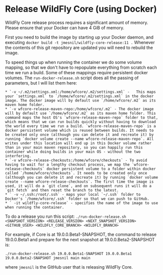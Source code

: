 # Release WildFly Core (using Docker)

WildFly Core release process requires a significant amount of memory.
Please ensure that your Docker can have 4 GiB of memory.

First you need to build the image by starting up your Docker daemon, and executing
    `docker build -t jmesnil/wildfly-core-release:11 .`
Whenever the contents of this git repository are updated you will need to rebuild the image.

To speed things up when running the container we do some volume mapping, so that we don't have to repopulate everything from scratch each time we run a build. Some of these mappings require persistent docker volumes. The `run-docker-release.sh` script does all the passing of parameters, but I will list them here:

    * `-v ~/.m2/settings.xml:/home/wfcore/.m2/settings.xml` -   This maps your `settings.xml` to `/home/wfcore/.m2/settings.xml` in the docker image. The docker image will by default use `/home/wfcore/.m2` as its maven home folder.
    * `-v wfcore-release-maven-repo:/home/wfcore/.m2` - The docker image will by default use `/home/wfcore/.m2` as its maven home folder. This command maps the host OS's `wfcore-release-maven-repo` folder to that, which means that we can run builds quickly without having to download the world every time we run a build. `wfcore-release-maven-repo` is a docker persistent volume which is reused between builds. It needs to be created only once (although you can delete it and recreate it) by running `docker volume create --name wfcore-release-maven-repo`. All writes under this location will end up in this Docker volume rather than in your main maven repository, so you can happily run this container while doing builds in your main OS - without the two interfering.
    * `-v wfcore-release-checkouts:/home/wfcore/checkouts` - To avoid having to wait for a lengthy checkout process, we map the `wfcore-release-checkouts` docker persistent volume to a folder within docker called `/home/wfcore/checkouts`. It needs to be created only once (although you can delete it and recreate it) by running `docker volume create --name wfcore-release-checkouts`. The first time the image is used, it will do a `git clone`, and on subsequent runs it will do a `git fetch` and then reset the branch to the latest.
    * `	-v ~/.ssh:/root/.ssh` - maps your local `~/.ssh` folder to Docker's `/home/wfcore/.ssh` folder so that we can push to GitHub.
    * `	-it wildfly-core-release` - specifies the name of the image to use when running the container.

To do a release you run this script:
	`./run-docker-release.sh <SNAPSHOT_VERSION> <RELEASE_VERSION> <NEXT_SNAPSHOT_VERSION> <GITHUB_USER> <WILDFLY_CORE_BRANCH> <WILDFLY_BRANCH>`

For example, if Core is at 19.0.0.Beta1-SNAPSHOT, the command to release 19.0.0.Beta1 and prepare for the next snapshot at 19.0.0.Beta2-SNAPSHOT is:

```
./run-docker-release.sh 19.0.0.Beta1-SNAPSHOT 19.0.0.Beta1 19.0.0.Beta2-SNAPSHOT jmesnil main main
```

where `jmesnil` is the GitHub user that is releasing WildFly Core.
